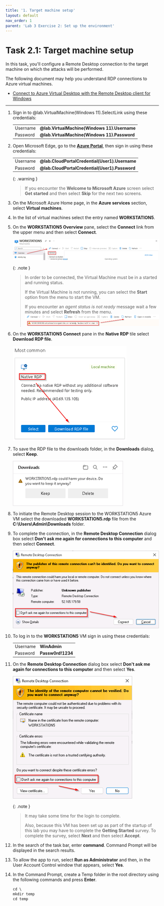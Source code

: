 ```yaml
---
title: '1. Target machine setup'
layout: default
nav_order: 1
parent: 'Lab 3 Exercise 2: Set up the environment'
---
```


# Task 2.1: Target machine setup


In this task, you'll configure a Remote Desktop connection to the target machine on which the attacks will be performed.

The following document may help you understand RDP connections to Azure virtual machines.

- [Connect to Azure Virtual Desktop with the Remote Desktop client for Windows](https://learn.microsoft.com/en-us/azure/virtual-desktop/users/connect-windows?pivots=remote-desktop-msi)

---

1.  Sign in to @lab.VirtualMachine(Windows 11).SelectLink using these credentials:

    | | |
    |:--|:--|
    | Username | **@lab.VirtualMachine(Windows 11).Username** |
    | Password | **@lab.VirtualMachine(Windows 11).Password** |

1.  Open Microsoft Edge, go to the **[Azure Portal](https://portal.azure.com)**, then sign in using these credentials:

    | | |
    |:--|:--|
    | Username | **@lab.CloudPortalCredential(User1).Username** |
    | Password | **@lab.CloudPortalCredential(User1).Password** |

    {: .warning }
    > If you encounter the **Welcome to Microsoft Azure** screen select **Get started** and then select **Skip** for the next two screens.

1.  On the Microsoft Azure Home page, in the **Azure services** section, select **Virtual machines**.

1.  In the list of virtual machines select the entry named **WORKSTATION5**.

1.  On the **WORKSTATION5 Overview** pane, select the **Connect** link from the upper menu and then select **Connect**.

    ![workstation5_connect_connect.png](../media/workstation5_connect_connect.png)

    {: .note }
    > In order to be connected, the Virtual Machine must be in a started and running status. 
    >
    > If the Virtual Machine is not running, you can select the **Start** option from the menu to start the VM.
    >
    > If you encounter an *agent status is not ready* message wait a few minutes and select **Refresh** from the menu.
    > ![not-ready-message.png](../media/not-ready-message.png)

1.  On the **WORKSTATION5 Connect** pane in the **Native RDP** tile select **Download RDP file**.

    ![native_rdp_download.png](../media/native_rdp_download.png)

1.  To save the RDP file to the downloads folder, in the **Downloads** dialog, select **Keep**.

    ![download_rdp_file.png](../media/download_rdp_file.png)

1.  To initiate the Remote Desktop session to the WORKSTATION5 Azure VM select the downloaded **WORKSTATION5.rdp** file from the **C:\Users\Admin\Downloads** folder.

1.  To complete the connection, in the **Remote Desktop Connection** dialog box select **Don't ask me again for connections to this computer** and then select **Connect**.

    ![remote_desktop_connection.png](../media/remote_desktop_connection.png)

1.  To log in to the **WORKSTATION5** VM sign in using these credentials:

    | | |
    |:--|:--|
    | Username | **WinAdmin** |
    | Password | **Passw0rd!1234** |

1.  On the **Remote Desktop Connection** dialog box select **Don't ask me again for connections to this computer** and then select **Yes**.

    ![remote_desktop_connection_2.png](../media/remote_desktop_connection_2.png)

    {: .note }
    > It may take some time for the login to complete.
    >
    > Also, because this VM has been set up as part of the startup of this lab you may have to complete the **Getting Started** survey. To complete the survey, select **Next** and then select **Accept**.

1.  In the search of the task bar, enter **command**. Command Prompt will be displayed in the search results. 

1.  To allow the app to run, select **Run as Administrator** and then, in the User Account Control window that appears, select **Yes**.

1.  In the Command Prompt, create a Temp folder in the root directory using the following commands and press **Enter**.

    ```CommandPrompt
    cd \
    mkdir temp
    cd temp
    ```
